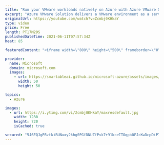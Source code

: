 ```yaml
---
title: "Run your VMware workloads natively on Azure with Azure VMware Solution | Azure Friday"
excerpt: "Azure VMware Solution delivers a VMware environment as a service, which enables you to run native VMware workloads on Azure.  Shannon Kuehn shows Scott Hanselman the seamless experience to migrate VMs directly from on-premises to Azure.  0:23 – Introduction 1:44 – Background 5:18 – Demo 15:02 – Wrap-up"
originalUrl: https://youtube.com/watch?v=Zcmbj0KHkaY
type: video
price: Free
length: PT17M29S
publishedDateTime: 2021-06-11T07:57:34Z
heat: 85

featuredContent: "<iframe width=\"800\" height=\"500\" frameborder=\"0\" src=\"https://www.youtube.com/embed/Zcmbj0KHkaY\" allow=\"accelerometer; autoplay; encrypted-media; gyroscope; picture-in-picture\" allowfullscreen></iframe>"

provider:
  name: Microsoft
  domain: microsoft.com
  images:
    - url: https://smartableai.github.io/microsoft-azure/assets/images/organizations/microsoft.com-50x50.jpg
      width: 50
      height: 50

topics:
  - Azure

images:
  - url: https://i.ytimg.com/vi/Zcmbj0KHkaY/maxresdefault.jpg
    width: 1280
    height: 720
    isCached: true

secured: "5J6EQJgPBztkiRUNuxy2khg0PGfDNUZfPvk7+91kceITOqpb0FJcKwDcpDiP796A6cNyMt/7iIKJTCTTWCL2BvJ9glviigNPjONFifeQm3gzM8IBXZZSTejgGAgMneKmOcNudj7AHL72WFP1kMW6C2xl9w5J7lq8qZVlhPNYwxxv15t4Fb8rJciLEzUI3drtLeVeHISWh9J0Ycmea9PfX5o0C0GqQ4pOCipJLwfRsFN/scn+unesfQgStPtFulzhGCJnDRshwz1od5Om6fHzj2TDyQhupjLiHviEAZyXmcM9XjmKaUhQQuXDIxLHHA3j09bBxx9EZEZk46Y6J6SOAYeGyTd9vQeL2cfbslBT/gAL7JjnESBUKhRn4a0nzU37mHNzs79jsdMMaLfIYfBxJXMQKDPZ82AvzwTNyL1CqBQ=;ypffA+QQapW5EyXlLHgqlg=="
---
```



